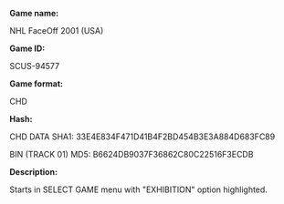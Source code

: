 **Game name:**

NHL FaceOff 2001 (USA)

**Game ID:**

SCUS-94577

**Game format:**

CHD

**Hash:**

CHD DATA SHA1: 33E4E834F471D41B4F2BD454B3E3A884D683FC89

BIN (TRACK 01) MD5: B6624DB9037F36862C80C22516F3ECDB

**Description:**

Starts in SELECT GAME menu with "EXHIBITION" option highlighted.
